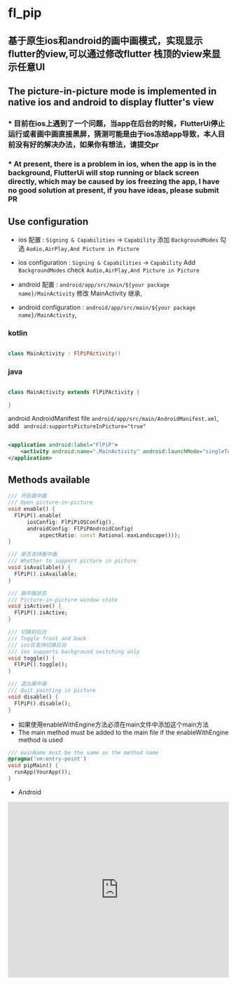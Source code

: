 # fl_pip

## 基于原生ios和android的画中画模式，实现显示flutter的view,可以通过修改flutter 栈顶的view来显示任意UI

## The picture-in-picture mode is implemented in native ios and android to display flutter's view

###           * 目前在ios上遇到了一个问题，当app在后台的时候，FlutterUi停止运行或者画中画直接黑屏，猜测可能是由于ios冻结app导致，本人目前没有好的解决办法，如果你有想法，请提交pr

###           * At present, there is a problem in ios, when the app is in the background, FlutterUi will stop running or black screen directly, which may be caused by ios freezing the app, I have no good solution at present, if you have ideas, please submit PR

## Use configuration

- ios 配置 : `Signing & Capabilities` -> `Capability` 添加 `BackgroundModes`
  勾选 `Audio,AirPlay,And Picture in Picture`
- ios configuration : `Signing & Capabilities` -> `Capability` Add `BackgroundModes`
  check `Audio,AirPlay,And Picture in Picture`

- android 配置 : `android/app/src/main/${your package name}/MainActivity` 修改 MainActivity 继承,
- android configuration : `android/app/src/main/${your package name}/MainActivity`,

### kotlin

```kotlin

class MainActivity : FlPiPActivity()

```

### java

```java

class MainActivity extends FlPiPActivity {

}

```

android AndroidManifest file `android/app/src/main/AndroidManifest.xml`,
add ` android:supportsPictureInPicture="true"`

```xml

<application android:label="FlPiP">
    <activity android:name=".MainActivity" android:launchMode="singleTop" android:supportsPictureInPicture="true" />
</application>
```

## Methods available

```dart
/// 开启画中画
/// Open picture-in-picture
void enable() {
  FlPiP().enable(
      iosConfig: FlPiPiOSConfig(),
      androidConfig: FlPiPAndroidConfig(
          aspectRatio: const Rational.maxLandscape()));
}

/// 是否支持画中画
/// Whether to support picture in picture
void isAvailable() {
  FlPiP().isAvailable;
}

/// 画中画状态
/// Picture-in-picture window state
void isActive() {
  FlPiP().isActive;
}

/// 切换前后台
/// Toggle front and back
/// ios仅支持切换后台
/// ios supports background switching only
void toggle() {
  FlPiP().toggle();
}

/// 退出画中画
/// Quit painting in picture
void disable() {
  FlPiP().disable();
}
```

- 如果使用enableWithEngine方法必须在main文件中添加这个main方法
- The main method must be added to the main file if the enableWithEngine method is used

```dart
/// mainName must be the same as the method name
@pragma('vm:entry-point')
void pipMain() {
  runApp(YourApp());
}

```

- Android

<iframe width="100%" height="400" src="https://github.com/Wayaer/fl_pip/raw/main/example/assets/android.mp4" frameborder="0" allowfullscreen></iframe>
